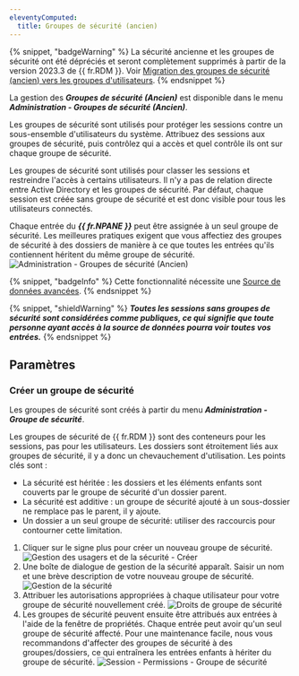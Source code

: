```yaml
---
eleventyComputed:
  title: Groupes de sécurité (ancien)
---
```

{% snippet, "badgeWarning" %}
La sécurité ancienne et les groupes de sécurité ont été dépréciés et seront complètement supprimés à partir de la version 2023.3 de {{ fr.RDM }}. Voir [Migration des groupes de sécurité (ancien) vers les groupes d'utilisateurs](/fr/kb/remote-desktop-manager/how-to-articles/migration-security-groups-user-groups/).
{% endsnippet %}

La gestion des ***Groupes de sécurité (Ancien)*** est disponible dans le menu ***Administration - Groupes de sécurité (Ancien)***.

Les groupes de sécurité sont utilisés pour protéger les sessions contre un sous-ensemble d'utilisateurs du système. Attribuez des sessions aux groupes de sécurité, puis contrôlez qui a accès et quel contrôle ils ont sur chaque groupe de sécurité.

Les groupes de sécurité sont utilisés pour classer les sessions et restreindre l'accès à certains utilisateurs. Il n'y a pas de relation directe entre Active Directory et les groupes de sécurité. Par défaut, chaque session est créée sans groupe de sécurité et est donc visible pour tous les utilisateurs connectés.

Chaque entrée du <i><b>{{ fr.NPANE }}</b></i> peut être assignée à un seul groupe de sécurité. Les meilleures pratiques exigent que vous affectiez des groupes de sécurité à des dossiers de manière à ce que toutes les entrées qu'ils contiennent héritent du même groupe de sécurité.
![Administration - Groupes de sécurité (Ancien)](https://cdnweb.devolutions.net/docs/fr/rdm/mac/clip4124.png)

{% snippet, "badgeInfo" %}
Cette fonctionnalité nécessite une [Source de données avancées](/rdm/mac/data-sources/data-sources-types/advanced-data-sources/).
{% endsnippet %}

{% snippet, "shieldWarning" %}
***Toutes les sessions sans groupes de sécurité sont considérées comme publiques, ce qui signifie que toute personne ayant accès à la source de données pourra voir toutes vos entrées.***
{% endsnippet %}

## Paramètres

### Créer un groupe de sécurité

Les groupes de sécurité sont créés à partir du menu ***Administration - Groupe de sécurité***.

Les groupes de sécurité de {{ fr.RDM }} sont des conteneurs pour les sessions, pas pour les utilisateurs. Les dossiers sont étroitement liés aux groupes de sécurité, il y a donc un chevauchement d'utilisation. Les points clés sont :

* La sécurité est héritée : les dossiers et les éléments enfants sont couverts par le groupe de sécurité d'un dossier parent.
* La sécurité est additive : un groupe de sécurité ajouté à un sous-dossier ne remplace pas le parent, il y ajoute.
* Un dossier a un seul groupe de sécurité: utiliser des raccourcis pour contourner cette limitation.

1. Cliquer sur le signe plus pour créer un nouveau groupe de sécurité.
![Gestion des usagers et de la sécurité - Créer](https://cdnweb.devolutions.net/docs/fr/rdm/mac/clip4125.png)
1. Une boîte de dialogue de gestion de la sécurité apparaît. Saisir un nom et une brève description de votre nouveau groupe de sécurité.
![Gestion de la sécurité](https://cdnweb.devolutions.net/docs/fr/rdm/mac/clip4126.png)
1. Attribuer les autorisations appropriées à chaque utilisateur pour votre groupe de sécurité nouvellement créé.
![Droits de groupe de sécurité](https://cdnweb.devolutions.net/docs/fr/rdm/mac/clip4127.png)
1. Les groupes de sécurité peuvent ensuite être attribués aux entrées à l'aide de la fenêtre de propriétés. Chaque entrée peut avoir qu'un seul groupe de sécurité affecté. Pour une maintenance facile, nous vous recommandons d'affecter des groupes de sécurité à des groupes/dossiers, ce qui entraînera les entrées enfants à hériter du groupe de sécurité.
![Session - Permissions - Groupe de sécurité](https://cdnweb.devolutions.net/docs/fr/rdm/mac/clip4206.png)


